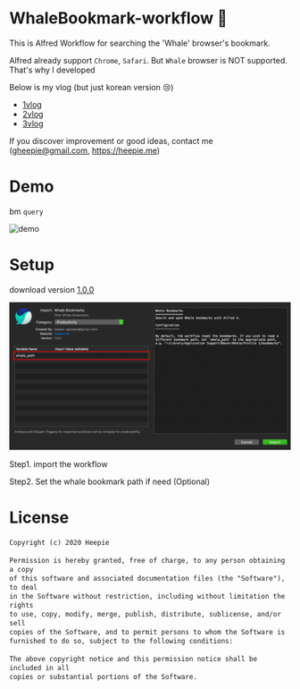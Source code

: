 # WhaleBookmark-workflow :tada:
This is Alfred Workflow for searching the 'Whale' browser's bookmark.

Alfred already support `Chrome`, `Safari`. But `Whale` browser is NOT supported.
That's why I developed

Below is my vlog (but just korean version :cry:)
- [1vlog](https://heepie.me/427)
- [2vlog](https://heepie.me/428)
- [3vlog](https://heepie.me/431)

If you discover improvement or good ideas, contact me (gheepie@gmail.com, https://heepie.me)

# Demo
bm `query`

![demo](https://github.com/Heepie/WhaleBookmark-workflow/blob/master/demo.gif)

# Setup
download version [1.0.0](https://github.com/Heepie/WhaleBookmark-workflow/raw/master/Whale%20Bookmarks.alfredworkflow)

![setup_guide](https://github.com/Heepie/WhaleBookmark-workflow/blob/master/setup_guide.png)

Step1. import the workflow

Step2. Set the whale bookmark path if need (Optional)

# License
```
Copyright (c) 2020 Heepie

Permission is hereby granted, free of charge, to any person obtaining a copy
of this software and associated documentation files (the "Software"), to deal
in the Software without restriction, including without limitation the rights
to use, copy, modify, merge, publish, distribute, sublicense, and/or sell
copies of the Software, and to permit persons to whom the Software is
furnished to do so, subject to the following conditions:

The above copyright notice and this permission notice shall be included in all
copies or substantial portions of the Software.
```
